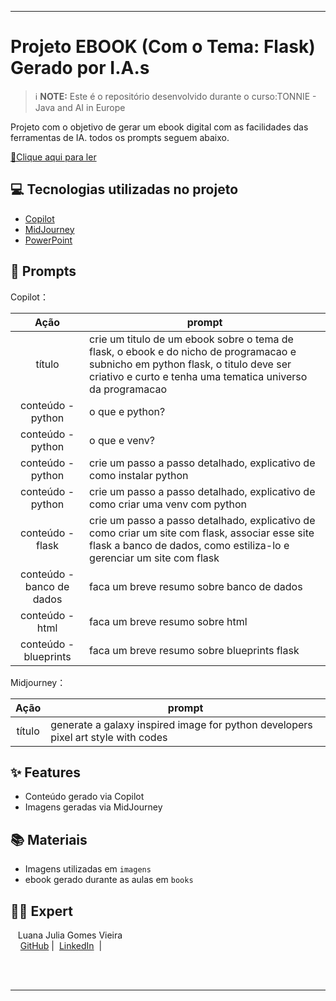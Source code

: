 


-------




# Projeto EBOOK (Com o Tema: Flask) Gerado por I.A.s


 > ℹ️ **NOTE:** Este é o repositório desenvolvido durante o curso:TONNIE - Java and AI in Europe 

Projeto com o objetivo de gerar um ebook digital com as facilidades das ferramentas de IA. todos os prompts
seguem abaixo.

<a href="https://github.com/luanajulia/E-book-de-prompt-IA-flask/blob/main/book/Flask%20%26%20IA.pdf" title="View PDF now"> 📕Clique aqui para ler</a>

## 💻 Tecnologias utilizadas no projeto

- [Copilot](https://copilot.microsoft.com/chats/vxHxucLwCQnLFfcVhDY5X) 
- [MidJourney](https://www.midjourney.com/app/)
- [PowerPoint](https://www.microsoft.com/en/microsoft-365/powerpoint)

## 🧠 Prompts


Copilot：

|   Ação   | prompt                                                                                                                                                                                                                                                                         |
| :------: | ------------------------------------------------------------------------------------------------------------------------------------------------------------------------------------------------------------------------------------------------------------------------------ |
|  título  |   crie um titulo de um ebook sobre o tema de flask, o ebook e do nicho de programacao e subnicho em python flask, o titulo deve ser criativo e curto e tenha uma tematica universo da programacao                                                  |
| conteúdo - python | o que e python? |
| conteúdo - python | o que e venv? |
| conteúdo - python | crie um passo a passo detalhado, explicativo  de como instalar python |
| conteúdo - python | crie um passo a passo detalhado, explicativo  de como criar uma venv com python |
| conteúdo - flask | crie um passo a passo detalhado, explicativo  de como criar um site com flask, associar esse site flask a banco de dados, como estiliza-lo e gerenciar um site com flask |
| conteúdo - banco de dados | faca um breve resumo sobre banco de dados |
| conteúdo - html | faca um breve resumo sobre html |
| conteúdo - blueprints | faca um breve resumo sobre blueprints flask |


Midjourney：

|  Ação  | prompt                                                                                 |
| :----: | -------------------------------------------------------------------------------------- |
| título |generate a galaxy inspired image for python developers pixel art style with codes|

## ✨ Features

- Conteúdo gerado via Copilot
- Imagens geradas via MidJourney

## 📚 Materiais

- Imagens utilizadas em `imagens`
- ebook gerado durante as aulas em `books`


## 👨‍💻 Expert

<p>
    <p>&nbsp&nbsp&nbspLuana Julia Gomes Vieira<br>
    &nbsp&nbsp&nbsp
    <a href="https://github.com/luanajulia">
    GitHub</a>&nbsp;|&nbsp;
    <a href="www.linkedin.com/in/luana-julia/">LinkedIn</a>
&nbsp;|&nbsp;
    </p>
</p>
<br/><br/>
<p>

---

